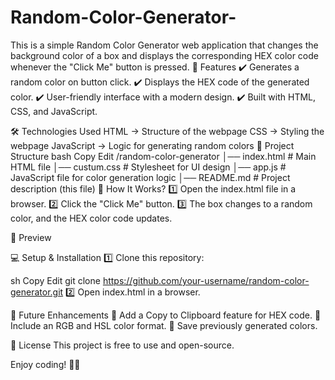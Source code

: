 # Random-Color-Generator-
This is a simple Random Color Generator web application that changes the background color of a box and displays the corresponding HEX color code whenever the "Click Me" button is pressed.
🚀 Features
✔️ Generates a random color on button click.
✔️ Displays the HEX code of the generated color.
✔️ User-friendly interface with a modern design.
✔️ Built with HTML, CSS, and JavaScript.

🛠️ Technologies Used
HTML → Structure of the webpage
CSS → Styling the webpage
JavaScript → Logic for generating random colors
📂 Project Structure
bash
Copy
Edit
/random-color-generator
│── index.html        # Main HTML file
│── custum.css        # Stylesheet for UI design
│── app.js            # JavaScript file for color generation logic
│── README.md         # Project description (this file)
🎯 How It Works?
1️⃣ Open the index.html file in a browser.
2️⃣ Click the "Click Me" button.
3️⃣ The box changes to a random color, and the HEX color code updates.

📸 Preview

💻 Setup & Installation
1️⃣ Clone this repository:

sh
Copy
Edit
git clone https://github.com/your-username/random-color-generator.git
2️⃣ Open index.html in a browser.

🔧 Future Enhancements
🔹 Add a Copy to Clipboard feature for HEX code.
🔹 Include an RGB and HSL color format.
🔹 Save previously generated colors.

📜 License
This project is free to use and open-source.

Enjoy coding! 🚀✨
